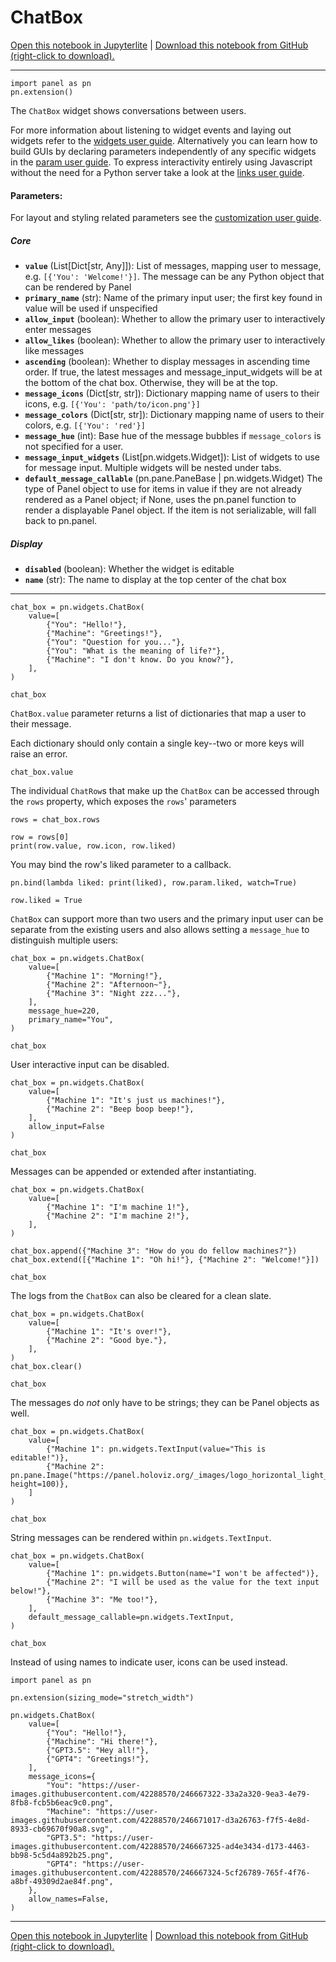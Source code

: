 # ChatBox

[Open this notebook in Jupyterlite](https://panelite.holoviz.org?path=/reference/widgets/ChatBox.ipynb) | [Download this notebook from GitHub (right-click to download).](https://raw.githubusercontent.com/holoviz/panel/main/examples/reference/widgets/ChatBox.ipynb)

---
```{pyodide}
import panel as pn
pn.extension()
```

The ``ChatBox`` widget shows conversations between users.

For more information about listening to widget events and laying out widgets refer to the [widgets user guide](../../user_guide/Widgets.ipynb). Alternatively you can learn how to build GUIs by declaring parameters independently of any specific widgets in the [param user guide](../../user_guide/Param.ipynb). To express interactivity entirely using Javascript without the need for a Python server take a look at the [links user guide](../../user_guide/Param.ipynb).

#### Parameters:

For layout and styling related parameters see the [customization user guide](../../user_guide/Customization.ipynb).

##### Core

* **``value``** (List[Dict[str, Any]]): List of messages, mapping user to message, e.g. `[{'You': 'Welcome!'}]`. The message can be any Python object that can be rendered by Panel
* **``primary_name``** (str): Name of the primary input user; the first key found in value will be used if unspecified
* **``allow_input``** (boolean): Whether to allow the primary user to interactively enter messages
* **``allow_likes``** (boolean): Whether to allow the primary user to interactively like messages
* **``ascending``** (boolean): Whether to display messages in ascending time order. If true, the latest messages and message_input_widgets will be at the bottom of the chat box. Otherwise, they will be at the top.
* **``message_icons``** (Dict[str, str]): Dictionary mapping name of users to their icons, e.g. `[{'You': 'path/to/icon.png'}]`
* **``message_colors``** (Dict[str, str]): Dictionary mapping name of users to their colors, e.g. `[{'You': 'red'}]`
* **``message_hue``** (int): Base hue of the message bubbles if `message_colors` is not specified for a user.
* **``message_input_widgets``** (List[pn.widgets.Widget]): List of widgets to use for message input. Multiple widgets will be nested under tabs.
* **``default_message_callable``** (pn.pane.PaneBase | pn.widgets.Widget) The type of Panel object to use for items in value if they are not already rendered as a Panel object; if None, uses the pn.panel function to render a displayable Panel object. If the item is not serializable, will fall back to pn.panel.

##### Display

* **``disabled``** (boolean): Whether the widget is editable
* **``name``** (str): The name to display at the top center of the chat box

___

```{pyodide}
chat_box = pn.widgets.ChatBox(
    value=[
        {"You": "Hello!"},
        {"Machine": "Greetings!"},
        {"You": "Question for you..."},
        {"You": "What is the meaning of life?"},
        {"Machine": "I don't know. Do you know?"},
    ],
)

chat_box
```

``ChatBox.value`` parameter returns a list of dictionaries that map a user to their message.

Each dictionary should only contain a single key--two or more keys will raise an error.

```{pyodide}
chat_box.value
```

The individual `ChatRow`s that make up the `ChatBox` can be accessed through the `rows` property, which exposes the `rows`' parameters

```{pyodide}
rows = chat_box.rows

row = rows[0]
print(row.value, row.icon, row.liked)
```

You may bind the row's liked parameter to a callback.

```{pyodide}
pn.bind(lambda liked: print(liked), row.param.liked, watch=True)

row.liked = True
```

`ChatBox` can support more than two users and the primary input user can be separate from the existing users and also allows setting a `message_hue` to distinguish multiple users:

```{pyodide}
chat_box = pn.widgets.ChatBox(
    value=[
        {"Machine 1": "Morning!"},
        {"Machine 2": "Afternoon~"},
        {"Machine 3": "Night zzz..."},
    ],
    message_hue=220,
    primary_name="You",
)

chat_box
```

User interactive input can be disabled.

```{pyodide}
chat_box = pn.widgets.ChatBox(
    value=[
        {"Machine 1": "It's just us machines!"},
        {"Machine 2": "Beep boop beep!"},
    ],
    allow_input=False
)

chat_box
```

Messages can be appended or extended after instantiating.

```{pyodide}
chat_box = pn.widgets.ChatBox(
    value=[
        {"Machine 1": "I'm machine 1!"},
        {"Machine 2": "I'm machine 2!"},
    ],
)

chat_box.append({"Machine 3": "How do you do fellow machines?"})
chat_box.extend([{"Machine 1": "Oh hi!"}, {"Machine 2": "Welcome!"}])

chat_box
```

The logs from the `ChatBox` can also be cleared for a clean slate.

```{pyodide}
chat_box = pn.widgets.ChatBox(
    value=[
        {"Machine 1": "It's over!"},
        {"Machine 2": "Good bye."},
    ],
)
chat_box.clear()

chat_box
```

The messages do *not* only have to be strings; they can be Panel objects as well.

```{pyodide}
chat_box = pn.widgets.ChatBox(
    value=[
        {"Machine 1": pn.widgets.TextInput(value="This is editable!")},
        {"Machine 2": pn.pane.Image("https://panel.holoviz.org/_images/logo_horizontal_light_theme.png", height=100)},
    ]
)

chat_box
```

String messages can be rendered within `pn.widgets.TextInput`.

```{pyodide}
chat_box = pn.widgets.ChatBox(
    value=[
        {"Machine 1": pn.widgets.Button(name="I won't be affected")},
        {"Machine 2": "I will be used as the value for the text input below!"},
        {"Machine 3": "Me too!"},
    ],
    default_message_callable=pn.widgets.TextInput,
)

chat_box
```

Instead of using names to indicate user, icons can be used instead.

```
import panel as pn

pn.extension(sizing_mode="stretch_width")

pn.widgets.ChatBox(
    value=[
        {"You": "Hello!"},
        {"Machine": "Hi there!"},
        {"GPT3.5": "Hey all!"},
        {"GPT4": "Greetings!"},
    ],
    message_icons={
        "You": "https://user-images.githubusercontent.com/42288570/246667322-33a2a320-9ea3-4e79-8fb8-fcb5b6eac9c0.png",
        "Machine": "https://user-images.githubusercontent.com/42288570/246671017-d3a26763-f7f5-4e8d-8933-cb69670f90a8.svg",
        "GPT3.5": "https://user-images.githubusercontent.com/42288570/246667325-ad4e3434-d173-4463-bb98-5c5d4a892b25.png",
        "GPT4": "https://user-images.githubusercontent.com/42288570/246667324-5cf26789-765f-4f76-a8bf-49309d2ae84f.png",
    },
    allow_names=False,
)
```

---
[Open this notebook in Jupyterlite](https://panelite.holoviz.org?path=/reference/widgets/ChatBox.ipynb) | [Download this notebook from GitHub (right-click to download).](https://raw.githubusercontent.com/holoviz/panel/main/examples/reference/widgets/ChatBox.ipynb)
